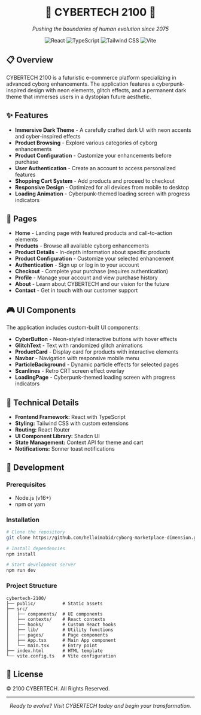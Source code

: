 
<div align="center">
  <h1>🔷 CYBERTECH 2100 🔷</h1>
  <p><em>Pushing the boundaries of human evolution since 2075</em></p>
  
  <p align="center">
    <img src="https://img.shields.io/badge/React-61DAFB?style=flat&logo=react&logoColor=black" alt="React" />
    <img src="https://img.shields.io/badge/TypeScript-3178C6?style=flat&logo=typescript&logoColor=white" alt="TypeScript" />
    <img src="https://img.shields.io/badge/Tailwind_CSS-38B2AC?style=flat&logo=tailwind-css&logoColor=white" alt="Tailwind CSS" />
    <img src="https://img.shields.io/badge/Vite-646CFF?style=flat&logo=vite&logoColor=white" alt="Vite" />
  </p>
</div>

## 📋 Overview

CYBERTECH 2100 is a futuristic e-commerce platform specializing in advanced cyborg enhancements. The application features a cyberpunk-inspired design with neon elements, glitch effects, and a permanent dark theme that immerses users in a dystopian future aesthetic.

## ✨ Features

- **Immersive Dark Theme** - A carefully crafted dark UI with neon accents and cyber-inspired effects
- **Product Browsing** - Explore various categories of cyborg enhancements
- **Product Configuration** - Customize your enhancements before purchase
- **User Authentication** - Create an account to access personalized features
- **Shopping Cart System** - Add products and proceed to checkout
- **Responsive Design** - Optimized for all devices from mobile to desktop
- **Loading Animation** - Cyberpunk-themed loading screen with progress indicators

## 🚀 Pages

- **Home** - Landing page with featured products and call-to-action elements
- **Products** - Browse all available cyborg enhancements
- **Product Details** - In-depth information about specific products
- **Product Configuration** - Customize your selected enhancement
- **Authentication** - Sign up or log in to your account
- **Checkout** - Complete your purchase (requires authentication)
- **Profile** - Manage your account and view purchase history
- **About** - Learn about CYBERTECH and our vision for the future
- **Contact** - Get in touch with our customer support

## 🎮 UI Components

The application includes custom-built UI components:

- **CyberButton** - Neon-styled interactive buttons with hover effects
- **GlitchText** - Text with randomized glitch animations
- **ProductCard** - Display card for products with interactive elements
- **Navbar** - Navigation with responsive mobile menu
- **ParticleBackground** - Dynamic particle effects for selected pages
- **Scanlines** - Retro CRT screen effect overlay
- **LoadingPage** - Cyberpunk-themed loading screen with progress indicators

## 🔧 Technical Details

- **Frontend Framework:** React with TypeScript
- **Styling:** Tailwind CSS with custom extensions
- **Routing:** React Router
- **UI Component Library:** Shadcn UI
- **State Management:** Context API for theme and cart
- **Notifications:** Sonner toast notifications

## 🧠 Development

### Prerequisites

- Node.js (v16+)
- npm or yarn

### Installation

```bash
# Clone the repository
git clone https://github.com/helloimabid/cyborg-marketplace-dimension.git

# Install dependencies
npm install

# Start development server
npm run dev
```

### Project Structure

```
cybertech-2100/
├── public/          # Static assets
├── src/
│   ├── components/  # UI components
│   ├── contexts/    # React contexts
│   ├── hooks/       # Custom React hooks
│   ├── lib/         # Utility functions
│   ├── pages/       # Page components
│   ├── App.tsx      # Main App component
│   └── main.tsx     # Entry point
├── index.html       # HTML template
└── vite.config.ts   # Vite configuration
```

## 📜 License

© 2100 CYBERTECH. All Rights Reserved.

---

<p align="center">
  <em>Ready to evolve? Visit CYBERTECH today and begin your transformation.</em>
</p>
